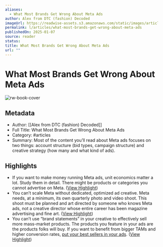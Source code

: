 ```yaml
---
aliases:
  - What Most Brands Get Wrong About Meta Ads
author: Alex from DTC (fashion) Decoded
imageUrl: https://readwise-assets.s3.amazonaws.com/static/images/article1.be68295a7e40.png
permalink: l/articles/what-most-brands-get-wrong-about-meta-ads
publishedOn: 2025-01-07
source: reader
status: 
title: What Most Brands Get Wrong About Meta Ads
url: ""
---
```

# What Most Brands Get Wrong About Meta Ads

![rw-book-cover](https://readwise-assets.s3.amazonaws.com/static/images/article1.be68295a7e40.png)

## Metadata

- Author: [[Alex from DTC (fashion) Decoded]]
- Full Title: What Most Brands Get Wrong About Meta Ads
- Category: #articles
- Summary: Most of the content you’ll read about Meta ads focuses on two things: account structure (bid types, campaign structure) and creative strategy (how many and what kind of ads).

## Highlights

- If you want to make money running Meta ads, unit economics matter a lot. Study them in detail. There might be products or categories you cannot advertise on Meta. ([View Highlight](https://read.readwise.io/read/01jh2js66wp9pn5060g53vd93n))
- You can’t scale Meta without dedicated, optimized ad creative. Meta needs, at a minimum, its own quarterly photo and video shoot. This shoot must be planned and art directed by someone who knows Meta ads, not a creative director whose entire career has been magazine advertising and fine art. ([View Highlight](https://read.readwise.io/read/01jh2jsdfkk6tp18xbx7bfxm8q))
- You can’t use “brand statements” in your creative to effectively sell more mass-market products. The products you feature in your ads are the products folks will buy. If you want to benefit from bigger TAMs and higher conversion rates, [put your best sellers in your ads](https://click.convertkit-mail2.com/xmugzw6gz4b6hp85d3pf5h29ozdlltn/kkhmh6hlpd7xm6tl/aHR0cHM6Ly9kdGNmYXNoaW9uZGVjb2RlZC5jb20vcG9zdHMvNS1waWxsYXJzLW9mLWEtbWV0YS1hZHMtcHJvZHVjdC1hc3NvcnRtZW50). ([View Highlight](https://read.readwise.io/read/01jh2jtktq2x4fb6kq23z4ndaj))
